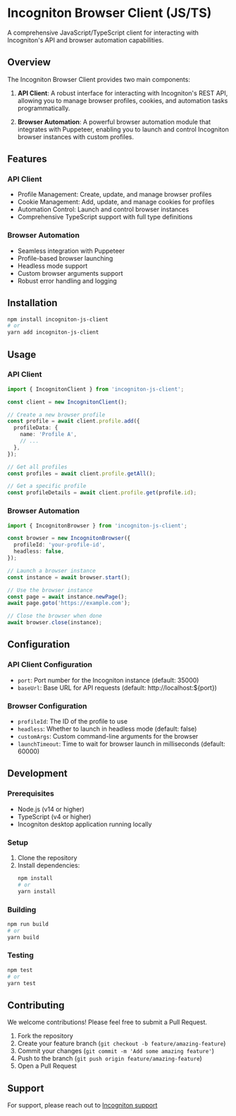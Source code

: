 # Incogniton Browser Client (JS/TS)

A comprehensive JavaScript/TypeScript client for interacting with Incogniton's API and browser automation capabilities.

## Overview

The Incogniton Browser Client provides two main components:

1. **API Client**: A robust interface for interacting with Incogniton's REST API, allowing you to manage browser profiles, cookies, and automation tasks programmatically.

2. **Browser Automation**: A powerful browser automation module that integrates with Puppeteer, enabling you to launch and control Incogniton browser instances with custom profiles.

## Features

### API Client

- Profile Management: Create, update, and manage browser profiles
- Cookie Management: Add, update, and manage cookies for profiles
- Automation Control: Launch and control browser instances
- Comprehensive TypeScript support with full type definitions

### Browser Automation

- Seamless integration with Puppeteer
- Profile-based browser launching
- Headless mode support
- Custom browser arguments support
- Robust error handling and logging

## Installation

```bash
npm install incogniton-js-client
# or
yarn add incogniton-js-client
```

## Usage

### API Client

```typescript
import { IncognitonClient } from 'incogniton-js-client';

const client = new IncognitonClient();

// Create a new browser profile
const profile = await client.profile.add({
  profileData: {
    name: 'Profile A',
    // ...
  },
});

// Get all profiles
const profiles = await client.profile.getAll();

// Get a specific profile
const profileDetails = await client.profile.get(profile.id);
```

### Browser Automation

```typescript
import { IncognitonBrowser } from 'incogniton-js-client';

const browser = new IncognitonBrowser({
  profileId: 'your-profile-id',
  headless: false,
});

// Launch a browser instance
const instance = await browser.start();

// Use the browser instance
const page = await instance.newPage();
await page.goto('https://example.com');

// Close the browser when done
await browser.close(instance);
```

## Configuration

### API Client Configuration

- `port`: Port number for the Incogniton instance (default: 35000)
- `baseUrl`: Base URL for API requests (default: http://localhost:${port})

### Browser Configuration

- `profileId`: The ID of the profile to use
- `headless`: Whether to launch in headless mode (default: false)
- `customArgs`: Custom command-line arguments for the browser
- `launchTimeout`: Time to wait for browser launch in milliseconds (default: 60000)

## Development

### Prerequisites

- Node.js (v14 or higher)
- TypeScript (v4 or higher)
- Incogniton desktop application running locally

### Setup

1. Clone the repository
2. Install dependencies:
   ```bash
   npm install
   # or
   yarn install
   ```

### Building

```bash
npm run build
# or
yarn build
```

### Testing

```bash
npm test
# or
yarn test
```

## Contributing

We welcome contributions! Please feel free to submit a Pull Request.

1. Fork the repository
2. Create your feature branch (`git checkout -b feature/amazing-feature`)
3. Commit your changes (`git commit -m 'Add some amazing feature'`)
4. Push to the branch (`git push origin feature/amazing-feature`)
5. Open a Pull Request

## Support

For support, please reach out to [Incogniton support](https://incogniton.com/contact)
